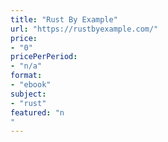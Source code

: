 ```yaml
---
title: "Rust By Example"
url: "https://rustbyexample.com/"
price: 
- "0"
pricePerPeriod: 
- "n/a"
format: 
- "ebook"
subject: 
- "rust"
featured: "n"
---
```

